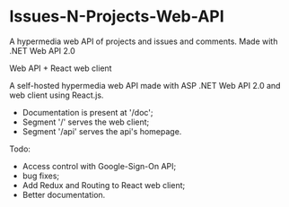 # Issues-N-Projects-Web-API
A hypermedia web API of projects and issues and comments. Made with .NET Web API 2.0


Web API + React web client

A self-hosted hypermedia web API made with ASP .NET Web API 2.0 and web client using React.js.

* Documentation is present at '/doc';
* Segment '/' serves the web client;
* Segment '/api' serves the api's homepage.

Todo:
* Access control with Google-Sign-On API;
* bug fixes;
* Add Redux and Routing to React web client;
* Better documentation.
